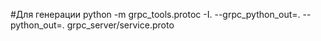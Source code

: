 #Для генерации
python -m grpc_tools.protoc -I. --grpc_python_out=. --python_out=. grpc_server/service.proto